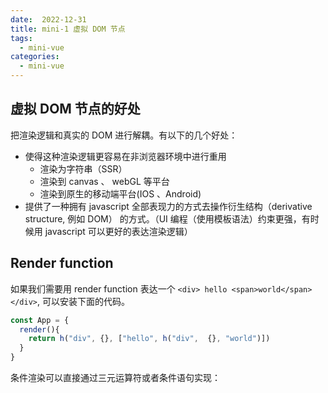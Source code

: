 ```yaml
---
date:  2022-12-31
title: mini-1 虚拟 DOM 节点
tags: 
  - mini-vue
categories:
  - mini-vue
---
```


## 虚拟 DOM 节点的好处
把渲染逻辑和真实的 DOM 进行解耦。有以下的几个好处：
- 使得这种渲染逻辑更容易在非浏览器环境中进行重用
  - 渲染为字符串（SSR）
  - 渲染到 canvas 、 webGL 等平台
  - 渲染到原生的移动端平台(IOS 、Android)
- 提供了一种拥有 javascript 全部表现力的方式去操作衍生结构（derivative structure, 例如 DOM） 的方式。（UI 编程（使用模板语法）约束更强，有时候用 javascript 可以更好的表达渲染逻辑）

## Render function
如果我们需要用 render function 表达一个 `<div> hello <span>world</span></div>`, 可以安装下面的代码。
```js
const App = {
  render(){
    return h("div", {}, ["hello", h("div",  {}, "world")])
  }
}
```

条件渲染可以直接通过三元运算符或者条件语句实现：
